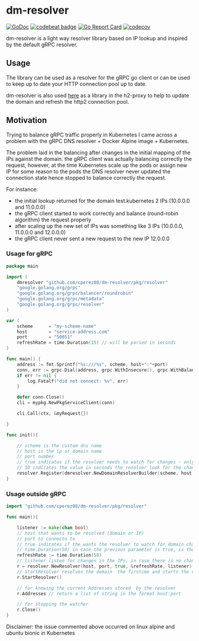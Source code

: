 # dm-resolver

[![GoDoc](https://godoc.org/github.com/cperez08/dm-resolver?status.svg)](https://pkg.go.dev/github.com/cperez08/dm-resolver?tab=overview)
[![codebeat badge](https://codebeat.co/badges/0ca3027a-1ff3-4d88-8aab-baba8f8bf114)](https://codebeat.co/projects/github-com-cperez08-dm-resolver-master)
[![Go Report Card](https://goreportcard.com/badge/github.com/cperez08/dm-resolver)](https://goreportcard.com/report/github.com/cperez08/dm-resolver)
[![codecov](https://codecov.io/gh/cperez08/dm-resolver/branch/master/graph/badge.svg)](https://codecov.io/gh/cperez08/dm-resolver)

dm-resolver is a light way resolver library based on IP lookup and inspired by the default gRPC resolver.

## Usage

The library can be used as a resolver for the gRPC go client or can be used to keep up to date your HTTP connection pool up to date.

dm-resolver is also used [here](https://github.com/cperez08/h2-proxy) as a library in the h2-proxy to help to update the domain and refresh the http2 connection pool.

## Motivation

Trying to balance gRPC traffic properly in Kubernetes I came across a problem with the gRPC DNS resolver + Docker Alpine image + Kubernetes.

The problem laid in the balancing after changes in the initial mapping of the IPs against the domain. the gRPC client was actually balancing correctly the request, however, at the time Kubernetes scale up the pods or assign new IP for some reason to the pods the DNS resolver never updated the connection state hence stopped to balance correctly the request.

For instance:

- the initial lookup returned for the domain test.kubernetes 2 IPs (10.0.0.0 and 11.0.0.0)
- the gRPC client started to work correctly and balance (round-robin algorithm) the request properly
- after scaling up the new set of IPs was something like 3 IPs (10.0.0.0, 11.0.0.0 and 12.0.0.0)
- the gRPC client never sent a new request to the new IP 12.0.0.0


### Usage for gRPC

```go
package main

import (
    dmresolver "github.com/cperez08/dm-resolver/pkg/resolver"
    "google.golang.org/grpc"
    "google.golang.org/grpc/balancer/roundrobin"
    "google.golang.org/grpc/metadata"
    "google.golang.org/grpc/resolver"
)

var (
	scheme      = "my-scheme-name"
	host        = "service-address.com"
	port        = "50051"
	refreshRate = time.Duration(15) // will be parsed in seconds
)

func main() { 
    address := fmt.Sprintf("%s:///%s", scheme, host+":"+port)
    conn, err := grpc.Dial(address, grpc.WithInsecure(), grpc.WithBalancerName(roundrobin.Name))
    if err != nil {
        log.Fatalf("did not connect: %v", err)
    }

    defer conn.Close()
    cli = mypkg.NewPkgServiceClient(conn)

    cli.Call(ctx, &myRequest{})

}

func init(){

    // scheme is the custom dns name
    // host is the ip or domain name
    // port number
    // true indicates if the resolver needs to watch for changes - only aplicable for domains
    // 50 indicates the value in seconds the resolver look for the changes in the domain.
    resolver.Register(dmresolver.NewDomainResolverBuilder(scheme, host, port, true, &refreshRate))
}

```

### Usage outside gRPC

```go
import "github.com/cperez08/dm-resolver/pkg/resolver"

func main(){

    listener := make(chan bool)
    // host that wants to be resolved (domain or IP)
    // port to connecto to
    // true indicates if the wants the resolver to watch for domain changes
    // time.Duration(50) in case the previous parameter is true, is the refresh rate (new domain lookup)
    refreshRate := time.Duration(50)
    // listener listen for changes in the IPs, in case there is no change in the initial set of ips nothing is triggered
    r = resolver.NewResolver(host, port, true, &refreshRate, listener)
    // StartResolver resolves the domain  the firstime and starts the domain watcher if enabled and if the address is not an IP
    r.StartResolver()

    // for knowing the current Addresses stored  by the resolver
    r.Addresses // return a list of string in the format host:port

    // for stopping the watcher
    r.Close()
}
```

Disclaimer: the issue commented above occurred on linux alpine and ubuntu bionic in Kubernetes